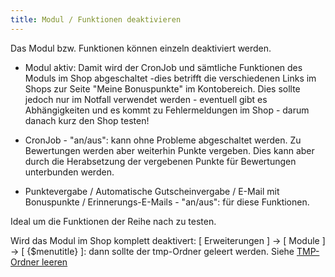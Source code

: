 ```yaml
---
title: Modul / Funktionen deaktivieren
---
```


Das Modul bzw. Funktionen können einzeln deaktiviert werden.

* Modul aktiv:
Damit wird der CronJob und sämtliche Funktionen des Moduls im Shop abgeschaltet -dies betrifft die verschiedenen Links im Shops zur Seite "Meine Bonuspunkte" im Kontobereich.
Dies sollte jedoch nur im Notfall verwendet werden - eventuell gibt es Abhängigkeiten und es kommt zu Fehlermeldungen im Shop - darum danach kurz den Shop testen! 

* CronJob - "an/aus": 
kann ohne Probleme abgeschaltet werden.
Zu Bewertungen werden aber weiterhin Punkte vergeben. Dies kann aber durch die Herabsetzung der vergebenen Punkte für Bewertungen unterbunden werden. 

* Punktevergabe / Automatische Gutscheinvergabe / E-Mail mit Bonuspunkte / Erinnerungs-E-Mails - "an/aus":
für diese Funktionen.

Ideal um die Funktionen der Reihe nach zu testen.

Wird das Modul im Shop komplett deaktivert: [ Erweiterungen ] -> [ Module ] ->  [ {$menutitle} ]: dann sollte der 
tmp-Ordner geleert werden. Siehe [TMP-Ordner leeren](../../installation/030_Update/060_TMP-Ordner_leeren.md)
